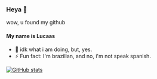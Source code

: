 ### Heya 👋
wow, u found my github


#### My name is Lucaas
- 🌱 idk what i am doing, but, yes.
- ⚡ Fun fact: I'm brazilian, and no, i'm not speak spanish.

[![GitHub stats](https://github-readme-stats.vercel.app/api?username=lucaas1&show_icons=true&theme=tokyonight)](https://github.com/Lucaas1)

